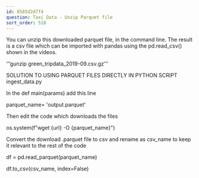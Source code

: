 ```yaml
---
id: 8585d2d7f4
question: Taxi Data - Unzip Parquet file
sort_order: 510
---
```


You can unzip this downloaded parquet file, in the command line. The result is a csv file which can be imported with pandas using the pd.read_csv() shown in the videos.

‘’’gunzip green_tripdata_2019-09.csv.gz’’’

SOLUTION TO USING PARQUET FILES DIRECTLY IN PYTHON SCRIPT ingest_data.py

In the def main(params) add this line

parquet_name= 'output.parquet'

Then edit the code which downloads the files

os.system(f"wget {url} -O {parquet_name}")

Convert the download .parquet file to csv and rename as csv_name to keep it relevant to the rest of the code

df = pd.read_parquet(parquet_name)

df.to_csv(csv_name, index=False)

